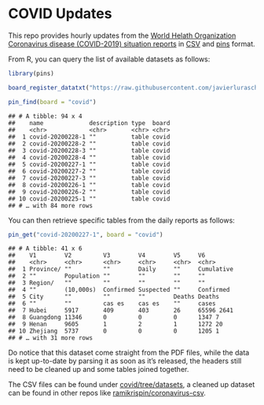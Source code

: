 COVID Updates
================

This repo provides hourly updates from the [World Helath
Organization](https://www.who.int/) [Coronavirus disease (COVID-2019)
situation
reports](https://www.who.int/emergencies/diseases/novel-coronavirus-2019/situation-reports/)
in [CSV](https://github.com/javierluraschi/covid/tree/datasets) and
[pins](https://pins.rstudio.com) format.

From R, you can query the list of available datasets as follows:

``` r
library(pins)

board_register_datatxt("https://raw.githubusercontent.com/javierluraschi/covid/datasets/data.txt", "covid")

pin_find(board = "covid")
```

    ## # A tibble: 94 x 4
    ##    name             description type  board
    ##    <chr>            <chr>       <chr> <chr>
    ##  1 covid-20200228-1 ""          table covid
    ##  2 covid-20200228-2 ""          table covid
    ##  3 covid-20200228-3 ""          table covid
    ##  4 covid-20200228-4 ""          table covid
    ##  5 covid-20200227-1 ""          table covid
    ##  6 covid-20200227-2 ""          table covid
    ##  7 covid-20200227-3 ""          table covid
    ##  8 covid-20200226-1 ""          table covid
    ##  9 covid-20200226-2 ""          table covid
    ## 10 covid-20200225-1 ""          table covid
    ## # … with 84 more rows

You can then retrieve specific tables from the daily reports as follows:

``` r
pin_get("covid-20200227-1", board = "covid")
```

    ## # A tibble: 41 x 6
    ##    V1        V2         V3        V4        V5     V6        
    ##    <chr>     <chr>      <chr>     <chr>     <chr>  <chr>     
    ##  1 Province/ ""         ""        Daily     ""     Cumulative
    ##  2 ""        Population ""        ""        ""     ""        
    ##  3 Region/   ""         ""        ""        ""     ""        
    ##  4 ""        (10,000s)  Confirmed Suspected ""     Confirmed 
    ##  5 City      ""         ""        ""        Deaths Deaths    
    ##  6 ""        ""         cas es    cas es    ""     cases     
    ##  7 Hubei     5917       409       403       26     65596 2641
    ##  8 Guangdong 11346      0         0         0      1347 7    
    ##  9 Henan     9605       1         2         1      1272 20   
    ## 10 Zhejiang  5737       0         0         0      1205 1    
    ## # … with 31 more rows

Do notice that this dataset come straight from the PDF files, while the
data is kept up-to-date by parsing it as soon as it’s released, the
headers still need to be cleaned up and some tables joined together.

The CSV files can be found under
[covid/tree/datasets](https://github.com/javierluraschi/covid/tree/datasets),
a cleaned up dataset can be found in other repos like
[ramikrispin/coronavirus-csv](https://github.com/RamiKrispin/coronavirus-csv).
